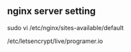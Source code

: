 
## nginx server setting
sudo vi /etc/nginx/sites-available/default



 /etc/letsencrypt/live/programer.io
